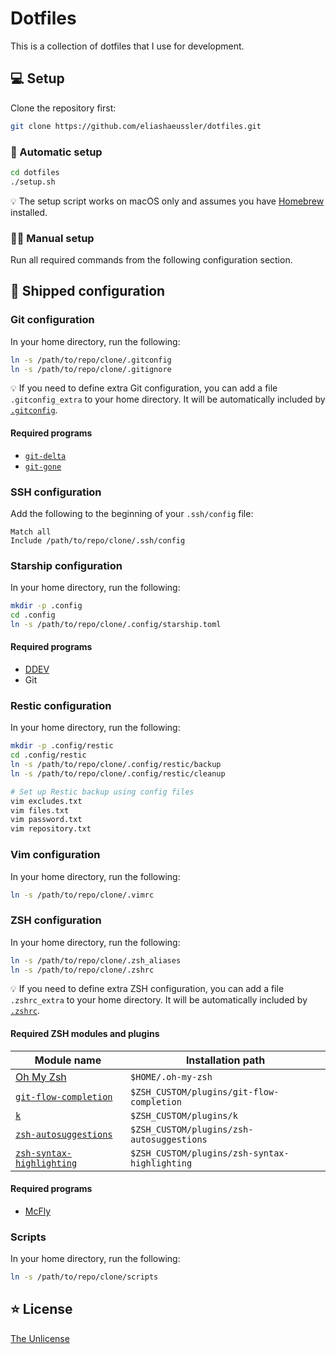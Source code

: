 # Dotfiles

This is a collection of dotfiles that I use for development.

## :computer: Setup

Clone the repository first:

```bash
git clone https://github.com/eliashaeussler/dotfiles.git
```

### :robot: Automatic setup

```bash
cd dotfiles
./setup.sh
```

:bulb: The setup script works on macOS only and assumes you have
[Homebrew](https://brew.sh/) installed.

### :technologist: Manual setup

Run all required commands from the following configuration section.

## :pencil: Shipped configuration

### Git configuration

In your home directory, run the following:

```bash
ln -s /path/to/repo/clone/.gitconfig
ln -s /path/to/repo/clone/.gitignore
```

:bulb: If you need to define extra Git configuration, you can
add a file `.gitconfig_extra` to your home directory. It will
be automatically included by [`.gitconfig`](.gitconfig).

#### Required programs

* [`git-delta`](https://github.com/dandavison/delta)
* [`git-gone`](https://github.com/swsnr/git-gone)

### SSH configuration

Add the following to the beginning of your `.ssh/config` file:

```
Match all
Include /path/to/repo/clone/.ssh/config
```

### Starship configuration

In your home directory, run the following:

```bash
mkdir -p .config
cd .config
ln -s /path/to/repo/clone/.config/starship.toml
```

#### Required programs

* [DDEV](https://github.com/drud/ddev)
* Git

### Restic configuration

In your home directory, run the following:

```bash
mkdir -p .config/restic
cd .config/restic
ln -s /path/to/repo/clone/.config/restic/backup
ln -s /path/to/repo/clone/.config/restic/cleanup

# Set up Restic backup using config files
vim excludes.txt
vim files.txt
vim password.txt
vim repository.txt
```

### Vim configuration

In your home directory, run the following:

```bash
ln -s /path/to/repo/clone/.vimrc
```

### ZSH configuration

In your home directory, run the following:

```bash
ln -s /path/to/repo/clone/.zsh_aliases
ln -s /path/to/repo/clone/.zshrc
```

:bulb: If you need to define extra ZSH configuration, you can
add a file `.zshrc_extra` to your home directory. It will
be automatically included by [`.zshrc`](.zshrc).

#### Required ZSH modules and plugins

| Module name | Installation path |
|-------------|-------------------|
| [Oh My Zsh](https://github.com/ohmyzsh/ohmyzsh) | `$HOME/.oh-my-zsh` |
| [`git-flow-completion`](https://github.com/bobthecow/git-flow-completion) | `$ZSH_CUSTOM/plugins/git-flow-completion` |
| [`k`](https://github.com/supercrabtree/k) | `$ZSH_CUSTOM/plugins/k` |
| [`zsh-autosuggestions`](https://github.com/zsh-users/zsh-autosuggestions) | `$ZSH_CUSTOM/plugins/zsh-autosuggestions` |
| [`zsh-syntax-highlighting`](https://github.com/zsh-users/zsh-syntax-highlighting) | `$ZSH_CUSTOM/plugins/zsh-syntax-highlighting` |

#### Required programs

* [McFly](https://github.com/cantino/mcfly)

### Scripts

In your home directory, run the following:

```bash
ln -s /path/to/repo/clone/scripts
```

## :star: License

[The Unlicense](LICENSE)

